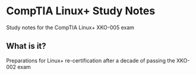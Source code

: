 # CompTIA Linux+ Study Notes
Study notes for the CompTIA Linux+ XKO-005 exam

## What is it?
Preparations for Linux+ re-certification after a decade of passing the XKO-002 exam
